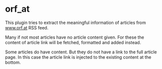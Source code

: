# orf_at

This plugin tries to extract the meaningful information of articles from www.orf.at RSS feed.

Many if not most articles have no article content given. For these the content of article link will be fetched, formatted and added instead.

Some articles do have content. But they do not have a link to the full article page. In this case the article link is injected to the existing content at the bottom.
